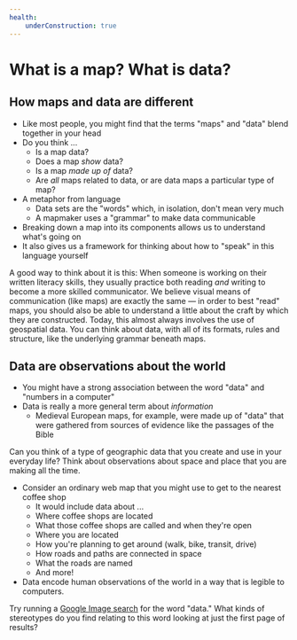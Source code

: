 ```yaml
---
health:
    underConstruction: true
---
```


# What is a map? What is data?

## How maps and data are different

* Like most people, you might find that the terms "maps" and "data" blend together in your head
* Do you think ...
    * Is a map data?
    * Does a map *show* data?
    * Is a map *made up of* data?
    * Are *all* maps related to data, or are data maps a particular type of map?
* A metaphor from language
    * Data sets are the "words" which, in isolation, don't mean very much
    * A mapmaker uses a "grammar" to make data communicable
* Breaking down a map into its components allows us to understand what's going on
* It also gives us a framework for thinking about how to "speak" in this language yourself

<Hideable title="More reading on your own time">

A good way to think about it is this: When someone is working on their written literacy skills, they usually practice both reading *and* writing to become a more skilled communicator. We believe  visual means of communication (like maps) are exactly the same — in order to best "read" maps, you should also be able to understand a little about the craft by which they are constructed. Today, this almost always involves the use of geospatial data. You can think about data, with all of its formats, rules and structure, like the underlying grammar beneath maps.

</Hideable>

## Data are observations about the world

* You might have a strong association between the word "data" and "numbers in a computer"
* Data is really a more general term about _information_
    * Medieval European maps, for example, were made up of "data" that were gathered from sources of evidence like the passages of the Bible

<aside>

Can you think of a type of geographic data that you create and use in your everyday life? Think about observations about space and place that you are making all the time.

</aside>

* Consider an ordinary web map that you might use to get to the nearest coffee shop
    * It would include data about ...
    * Where coffee shops are located
    * What those coffee shops are called and when they're open
    * Where you are located
    * How you're planning to get around (walk, bike, transit, drive)
    * How roads and paths are connected in space
    * What the roads are named
    * And more!
* Data encode human observations of the world in a way that is legible to computers. 

<aside>

Try running a [Google Image search](https://www.google.com/search?tbm=isch&source=hp&biw=1280&bih=1341&ei=4IklYLu4CZC1ggeL5ZaIAQ&q=data&oq=data&gs_lcp=CgNpbWcQAzIFCAAQsQMyBQgAELEDMgUIABCxAzIFCAAQsQMyBQgAELEDMgUIABCxAzIFCAAQsQMyBQgAELEDMgUIABCxAzIFCAAQsQM6AggAOggIABCxAxCDAVC-BFieBmCAB2gAcAB4AIABeogB9wGSAQMyLjGYAQCgAQGqAQtnd3Mtd2l6LWltZw&sclient=img&ved=0ahUKEwi7qMLYzOLuAhWQmuAKHYuyBREQ4dUDCAY&uact=5) for the word "data."  What kinds of stereotypes do you find relating to this word looking at just the first page of results?

</aside>


<Quizlet 
    title="Check your understanding"
    :questions="[
        {text: 'A given map is produced from exactly one data set.',
        answers: [
            {text: 'True'},
            {text: 'False', correct: true}
        ]},
        {text: 'Only specific types of data can be read by computers.',
        answers: [
            {text: 'True', correct: true},
            {text: 'False'}
        ]
        }
    ]"
/>
